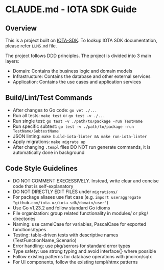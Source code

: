 # CLAUDE.md - IOTA SDK Guide

## Overview
This is a project built on [IOTA-SDK](https://github.com/iota-uz/iota-sdk).
To lookup IOTA SDK documentation, please refer `LLMS.md` file.

The project follows DDD principles. The project is divided into 3 main layers:
- Domain: Contains the business logic and domain models
- Infrastructure: Contains the database and other external services
- Application: Contains the use cases and application services

## Build/Lint/Test Commands
- After changes to Go code: `go vet ./...`
- Run all tests: `make test` or `go test -v ./...` 
- Run single test: `go test -v ./path/to/package -run TestName`
- Run specific subtest: `go test -v ./path/to/package -run TestName/SubtestName`
- JSON linting: `make build-iota-linter && make run-iota-linter`
- Apply migrations: `make migrate up`
- After changing `.templ` files DO NOT run generate commands, it is automatically done in background

## Code Style Guidelines
- DO NOT COMMENT EXECESSIVELY. Instead, write clear and concise code that is self-explanatory
- DO NOT DIRECTLY EDIT FILES under `migrations/`
- For package aliases use flat case (e.g. `import useraggregate "github.com/iota-uz/iota-sdk/domain/user"`)
- Use Go v1.23.2 and follow standard Go idioms
- File organization: group related functionality in modules/ or pkg/ directories
- Naming: use camelCase for variables, PascalCase for exported functions/types
- Testing: table-driven tests with descriptive names (TestFunctionName_Scenario)
- Error handling: use pkg/serrors for standard error types
- Type safety: use strong typing and avoid interface{} where possible
- Follow existing patterns for database operations with jmoiron/sqlx
- For UI components, follow the existing templ/htmx patterns
